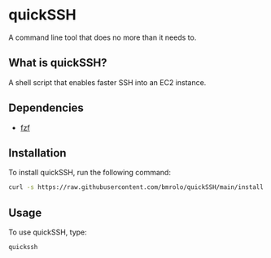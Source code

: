 # quickSSH
A command line tool that does no more than it needs to.

## What is quickSSH?
A shell script that enables faster SSH into an EC2 instance.

## Dependencies
- [fzf](https://github.com/junegunn/fzf?tab=readme-ov-file#using-homebrew)

## Installation

To install quickSSH, run the following command:

```sh
curl -s https://raw.githubusercontent.com/bmrolo/quickSSH/main/install.sh | bash
```

## Usage
To use quickSSH, type:
```sh
quickssh
```
